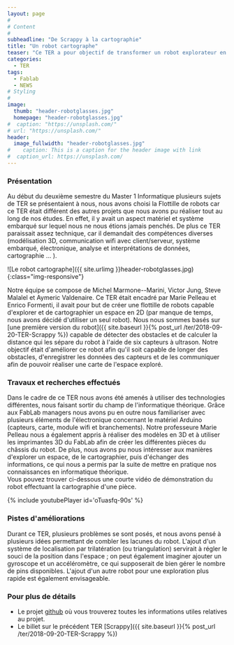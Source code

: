 ```yaml
---
layout: page
#
# Content
#
subheadline: "De Scrappy à la cartographie"
title: "Un robot cartographe"
teaser: "Ce TER a pour objectif de transformer un robot explorateur en un robot cartographe."
categories:
  - TER
tags:
  - Fablab
  - NEWS
# Styling
#
image:
  thumb: "header-robotglasses.jpg"
  homepage: "header-robotglasses.jpg"
#  caption: "https://unsplash.com/"
# url: "https://unsplash.com/"
header:
  image_fullwidth: "header-robotglasses.jpg"
#    caption: This is a caption for the header image with link
#  caption_url: https://unsplash.com/
---
```




### Présentation ###

Au début du deuxième semestre du Master 1 Informatique plusieurs sujets de TER se présentaient à nous, nous avons choisi la Flottille de robots car ce TER était différent des autres projets que nous avons pu réaliser tout au long de nos études. En effet, il y avait un aspect matériel et système embarqué sur lequel nous ne nous étions jamais penchés. De plus ce TER paraissait assez technique, car il demandait des compétences diverses (modélisation 3D, communication wifi avec client/serveur, système embarqué, électronique, analyse et interprétations de données, cartographie ... ).


![Le robot cartographe]({{ site.urlimg }}header-robotglasses.jpg){:class="img-responsive"}


Notre équipe se compose de Michel Marmone--Marini, Victor Jung, Steve Malalel et Aymeric Valdenaire. Ce TER était encadré par Marie Pelleau et Enrico Formenti, il avait pour but de créer une flottille de robots capable d'explorer et de cartographier un espace en 2D (par manque de temps, nous avons décidé d'utiliser un seul robot). Nous nous sommes basés sur [une première version du robot]({{ site.baseurl }}{% post_url /ter/2018-09-20-TER-Scrappy %}) capable de détecter des obstacles et de calculer la distance qui les sépare du robot à l'aide de six capteurs à ultrason. Notre objectif était d'améliorer ce robot afin qu'il soit capable de longer des obstacles, d'enregistrer les données des capteurs et de les communiquer afin de pouvoir réaliser une carte de l'espace exploré.

### Travaux et recherches effectués ###

Dans le cadre de ce TER nous avons été amenés à utiliser des technologies différentes, nous faisant sortir du champ de l'informatique théorique. Grâce aux FabLab managers nous avons pu en outre nous familiariser avec plusieurs éléments de l'électronique concernant le matériel Arduino (capteurs, carte, module wifi et branchements). Notre professeure Marie Pelleau nous a également appris à réaliser des modèles en 3D et à utiliser les imprimantes 3D du FabLab afin de créer les différentes pièces du châssis du robot.
De plus, nous avons pu nous intéresser aux manières d'explorer un espace, de le cartographier, puis d'échanger des informations, ce qui nous a permis par la suite de mettre en pratique nos connaissances en informatique théorique.  
Vous pouvez trouver ci-dessous une courte vidéo de démonstration du robot effectuant la cartographie d'une pièce.

{% include youtubePlayer id='oTuasfq-90s' %}


### Pistes d'améliorations ###

Durant ce TER, plusieurs problèmes se sont posés, et nous avons pensé à plusieurs idées permettant de combler les lacunes du robot. L'ajout d'un système de localisation par trilatération (ou triangulation) servirait à régler le souci de la position dans l'espace ; on peut également imaginer ajouter un gyroscope et un accéléromètre, ce qui supposerait de bien gérer le nombre de pins disponibles. L'ajout d'un autre robot pour une exploration plus rapide est également envisageable.

### Pour plus de détails ###

 - Le projet [github](https://github.com/MMarmone/Flotilles-de-robots) où vous trouverez toutes les informations utiles relatives au projet.
 - Le billet sur le précédent TER [Scrappy]({{ site.baseurl }}{% post_url /ter/2018-09-20-TER-Scrappy %})

